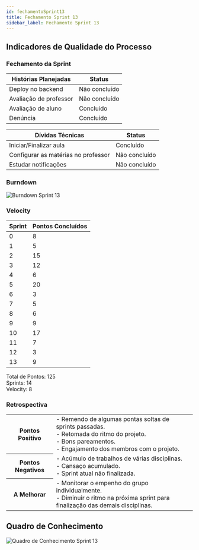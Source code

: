 ```yaml
---
id: fechamentoSprint13
title: Fechamento Sprint 13
sidebar_label: Fechamento Sprint 13
---
```


## Indicadores de Qualidade do Processo

### Fechamento da Sprint

| Histórias Planejadas | Status |
|----------------------|--------|
| Deploy no backend | Não concluído |
| Avaliação de professor | Não concluído |
| Avaliação de aluno | Concluído |
| Denúncia | Concluído |


| Dívidas Técnicas | Status |
|---|---|
| Iniciar/Finalizar aula | Concluído |
| Configurar as matérias no professor | Não concluído |
| Estudar notificações | Não concluído |

### Burndown

![Burndown Sprint 13](https://raw.githubusercontent.com/fga-eps-mds/2020.1-Conecta-Ensina-Wiki/master/website/static/img/sprints/burndown_sprint13.png)

### Velocity

| Sprint | Pontos Concluídos |
|--------|-------------------|
| 0 | 8 |
| 1 | 5 |
| 2 | 15 |
| 3 | 12 |
| 4 | 6 |
| 5 | 20 |
| 6 | 3 |
| 7 | 5 |
| 8 | 6 |
| 9 | 9 |
| 10 | 17 |
| 11 | 7 |
| 12 | 3 |
| 13 | 9 |

Total de Pontos: 125 <br>
Sprints: 14 <br>
Velocity: 8 <br>

### Retrospectiva

<table>
<tr>

<th> Pontos Positivo  </th>
<td>
- Remendo de algumas pontas soltas de sprints passadas. <br>
- Retomada do ritmo do projeto. <br>
- Bons pareamentos. <br>
- Engajamento dos membros com o projeto. <br>
</td>
</tr>

<tr>
<th> Pontos Negativos </th>
<td>
- Acúmulo de trabalhos de várias disciplinas. <br>
- Cansaço acumulado. <br>
- Sprint atual não finalizada. <br>
</td>
</tr>

<tr>
<th> A Melhorar </th>
<td>
- Monitorar o empenho do grupo individualmente. <br>
- Diminuir o ritmo na próxima sprint para finalização das demais disciplinas. <br>
</td>
</tr>
</table>

## Quadro de Conhecimento

![Quadro de Conhecimento Sprint 13](https://raw.githubusercontent.com/fga-eps-mds/2020.1-Conecta-Ensina-Wiki/master/website/static/img/sprints/quadro_de_conhecimento_sprint13.png)
